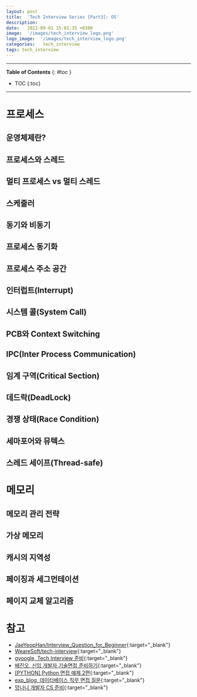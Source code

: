 ```yaml
---
layout: post
title:  'Tech Interview Series [Part3]: OS'
description: 
date:   2022-09-01 15:01:35 +0300
image:  '/images/tech_interview_logo.png'
logo_image:  '/images/tech_interview_logo.png'
categories:   tech_interview
tags: tech_interview
---
```

---

**Table of Contents**
{: #toc }
*  TOC
{:toc}

---

# 프로세스
## 운영체제란?
## 프로세스와 스레드
## 멀티 프로세스 vs 멀티 스레드
## 스케줄러
## 동기와 비동기
## 프로세스 동기화
## 프로세스 주소 공간
## 인터럽트(Interrupt)
## 시스템 콜(System Call)
## PCB와 Context Switching
## IPC(Inter Process Communication)
## 임계 구역(Critical Section)
## 데드락(DeadLock)
## 경쟁 상태(Race Condition)
## 세마포어와 뮤텍스
## 스레드 세이프(Thread-safe)


# 메모리
## 메모리 관리 전략
## 가상 메모리
## 캐시의 지역성
## 페이징과 세그먼테이션
## 페이지 교체 알고리즘

# 참고
- [JaeYeopHan/Interview_Question_for_Beginner](https://github.com/JaeYeopHan/Interview_Question_for_Beginner){:target="_blank"}
- [WeareSoft/tech-interview](https://github.com/WeareSoft/tech-interview){:target="_blank"}
- [gyoogle, Tech Interview 준비](https://gyoogle.dev/blog/guide/%EB%A9%B4%EC%A0%91%20%EC%A4%80%EB%B9%84.html){:target="_blank"}
- [배진오, 신입 개발자 기술면접 준비하기](https://blex.me/@baealex/%EC%B7%A8%EC%A4%80%EC%83%9D%EC%9D%B4-%EC%83%9D%EA%B0%81%ED%95%98%EB%8A%94-%EA%B0%9C%EB%B0%9C%EC%9E%90-%EA%B8%B0%EC%88%A0%EB%A9%B4%EC%A0%91-%EC%A4%80%EB%B9%84){:target="_blank"}
- [[PYTHON] Python 면접 예제 2편](https://dingrr.com/blog/post/python-python-%EB%A9%B4%EC%A0%91-%EC%98%88%EC%A0%9C-2%ED%8E%B8){:target="_blank"}
- [exp_blog, 데이터베이스 직무 면접 질문](https://syujisu.tistory.com/entry/%EB%8D%B0%EC%9D%B4%ED%84%B0%EB%B2%A0%EC%9D%B4%EC%8A%A4-%EC%A7%81%EB%AC%B4-%EB%A9%B4%EC%A0%91-%EC%A7%88%EB%AC%B8?category=871132){:target="_blank"}
- [망나니 개발자 CS 준비](https://mangkyu.tistory.com/88){:target="_blank"}
